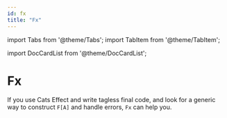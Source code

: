 ```yaml
---
id: fx
title: "Fx"
---
```

import Tabs from '@theme/Tabs';
import TabItem from '@theme/TabItem';

import DocCardList from '@theme/DocCardList';


# Fx

If you use Cats Effect and write tagless final code, and look for a generic way to construct `F[A]` and handle errors, `Fx` can help you.

<DocCardList />
